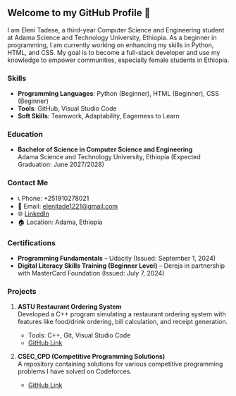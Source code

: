 ## Welcome to my GitHub Profile 👋

I am Eleni Tadese, a third-year Computer Science and Engineering student at Adama Science and Technology University, Ethiopia. As a beginner in programming, I am currently working on enhancing my skills in Python, HTML, and CSS. My goal is to become a full-stack developer and use my knowledge to empower communities, especially female students in Ethiopia.

### Skills
- **Programming Languages**: Python (Beginner), HTML (Beginner), CSS (Beginner)
- **Tools**: GitHub, Visual Studio Code
- **Soft Skills**: Teamwork, Adaptability, Eagerness to Learn

### Education
- **Bachelor of Science in Computer Science and Engineering**  
  Adama Science and Technology University, Ethiopia (Expected Graduation: June 2027/2028)

### Contact Me
- 📞 Phone: +251910278021
- 📧 Email: elenitade1221@gmail.com
- 🌐 [LinkedIn](https://linkedin.com/in/eleni-tadese)
- 🏠 Location: Adama, Ethiopia

### Certifications
- **Programming Fundamentals** – Udacity (Issued: September 1, 2024)
- **Digital Literacy Skills Training (Beginner Level)** – Dereja in partnership with MasterCard Foundation (Issued: July 7, 2024)

### Projects
1. **ASTU Restaurant Ordering System**  
   Developed a C++ program simulating a restaurant ordering system with features like food/drink ordering, bill calculation, and receipt generation.  
   - Tools: C++, Git, Visual Studio Code  
   - [GitHub Link](https://github.com/elenitadese/restaurant-ordering-system)
   
2. **CSEC_CPD (Competitive Programming Solutions)**  
   A repository containing solutions for various competitive programming problems I have solved on Codeforces.  
   - [GitHub Link](https://github.com/elenitadese/CSEC_CPD)


